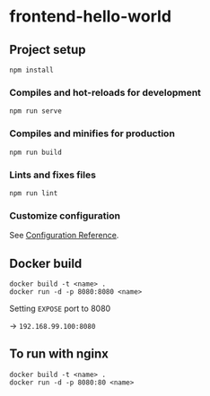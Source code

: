 # frontend-hello-world

## Project setup
```
npm install
```

### Compiles and hot-reloads for development
```
npm run serve
```

### Compiles and minifies for production
```
npm run build
```

### Lints and fixes files
```
npm run lint
```

### Customize configuration
See [Configuration Reference](https://cli.vuejs.org/config/).

## Docker build

```
docker build -t <name> .
docker run -d -p 8080:8080 <name>
```
Setting `EXPOSE` port to 8080

-> `192.168.99.100:8080`

## To run with nginx

```
docker build -t <name> .
docker run -d -p 8080:80 <name>
```